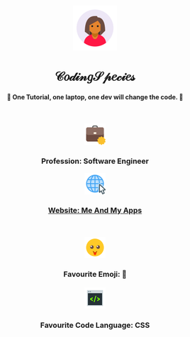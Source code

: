 
<div align=center>

<img src="../avatar/girl3.png" />

<h1> 𝒞𝑜𝒹𝒾𝓃𝑔𝒮𝓅𝑒𝒸𝒾𝑒𝓈 </h1>

<h4>💭 <b> One Tutorial, one laptop, one dev will change the code. 💭 </b> </h4>

<br>
<br>

<img src="../assets/job.png">

<h3> Profession: Software Engineer </h3>

<img src="../assets/website.png">

<a href="https://codingspecies.github.io/MeAndMyApps/"> <h3>Website: Me And My Apps </h3> </a>

<br>
<br>

<img src="../assets/emoji.png" />

<h3> Favourite Emoji: 🤩

<br>
<br>

<img src="../assets/code.png" />

<h3> Favourite Code Language: CSS

</div> 

